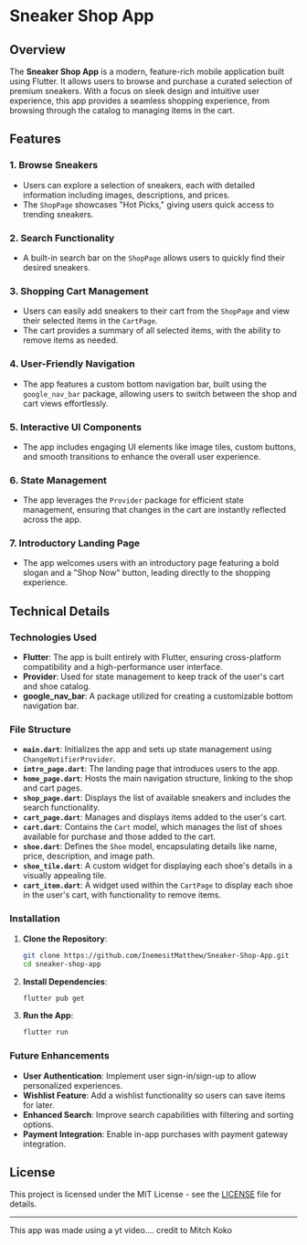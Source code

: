 # Sneaker Shop App

## Overview

The **Sneaker Shop App** is a modern, feature-rich mobile application built using Flutter. It allows users to browse and purchase a curated selection of premium sneakers. With a focus on sleek design and intuitive user experience, this app provides a seamless shopping experience, from browsing through the catalog to managing items in the cart.

## Features

### 1. **Browse Sneakers**
   - Users can explore a selection of sneakers, each with detailed information including images, descriptions, and prices.
   - The `ShopPage` showcases "Hot Picks," giving users quick access to trending sneakers.

### 2. **Search Functionality**
   - A built-in search bar on the `ShopPage` allows users to quickly find their desired sneakers.

### 3. **Shopping Cart Management**
   - Users can easily add sneakers to their cart from the `ShopPage` and view their selected items in the `CartPage`.
   - The cart provides a summary of all selected items, with the ability to remove items as needed.

### 4. **User-Friendly Navigation**
   - The app features a custom bottom navigation bar, built using the `google_nav_bar` package, allowing users to switch between the shop and cart views effortlessly.

### 5. **Interactive UI Components**
   - The app includes engaging UI elements like image tiles, custom buttons, and smooth transitions to enhance the overall user experience.

### 6. **State Management**
   - The app leverages the `Provider` package for efficient state management, ensuring that changes in the cart are instantly reflected across the app.

### 7. **Introductory Landing Page**
   - The app welcomes users with an introductory page featuring a bold slogan and a "Shop Now" button, leading directly to the shopping experience.

## Technical Details

### **Technologies Used**
- **Flutter**: The app is built entirely with Flutter, ensuring cross-platform compatibility and a high-performance user interface.
- **Provider**: Used for state management to keep track of the user's cart and shoe catalog.
- **google_nav_bar**: A package utilized for creating a customizable bottom navigation bar.

### **File Structure**
- **`main.dart`**: Initializes the app and sets up state management using `ChangeNotifierProvider`.
- **`intro_page.dart`**: The landing page that introduces users to the app.
- **`home_page.dart`**: Hosts the main navigation structure, linking to the shop and cart pages.
- **`shop_page.dart`**: Displays the list of available sneakers and includes the search functionality.
- **`cart_page.dart`**: Manages and displays items added to the user's cart.
- **`cart.dart`**: Contains the `Cart` model, which manages the list of shoes available for purchase and those added to the cart.
- **`shoe.dart`**: Defines the `Shoe` model, encapsulating details like name, price, description, and image path.
- **`shoe_tile.dart`**: A custom widget for displaying each shoe's details in a visually appealing tile.
- **`cart_item.dart`**: A widget used within the `CartPage` to display each shoe in the user's cart, with functionality to remove items.

### **Installation**
1. **Clone the Repository**:
   ```bash
   git clone https://github.com/InemesitMatthew/Sneaker-Shop-App.git
   cd sneaker-shop-app
   ```

2. **Install Dependencies**:
   ```bash
   flutter pub get
   ```

3. **Run the App**:
   ```bash
   flutter run
   ```

### **Future Enhancements**
- **User Authentication**: Implement user sign-in/sign-up to allow personalized experiences.
- **Wishlist Feature**: Add a wishlist functionality so users can save items for later.
- **Enhanced Search**: Improve search capabilities with filtering and sorting options.
- **Payment Integration**: Enable in-app purchases with payment gateway integration.

## License
This project is licensed under the MIT License - see the [LICENSE](LICENSE) file for details.

---

This app was made using a yt video.... credit to Mitch Koko